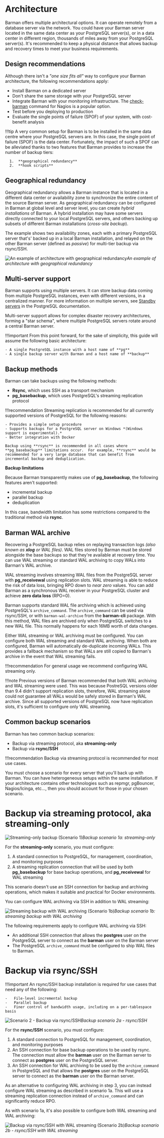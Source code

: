 # Architecture 

Barman offers multiple architectural options.  It can operate remotely from a database server via the network.  You could have your Barman server located in the same data center as your PostgreSQL server(s), or in a data center in different region, thousands of miles away from your PostgreSQL server(s). It's recommended to keep a physical distance that allows backup and recovery times to meet your business requirements.

## Design recommendations

Although there isn't a *"one size fits all"* way to configure your Barman architecture, the following recommendations apply:

-   Install Barman on a dedicated server
-   Don't share the same storage with your PostgreSQL server
-   Integrate Barman with your monitoring infrastructure.  The [check-barman](https://github.com/hamann/check-barman) command for Nagios is a popular option.
-   Test before you deploying to production
-   Evaluate the single points of failure (SPOF) of your system, with cost-benefit analysis

!!!tip
    A very common setup for Barman is to be installed in the same data centre where your PostgreSQL servers are. In this case, the single point of failure (SPOF) is the data center. Fortunately, the impact of such a SPOF can be alleviated thanks to two features that Barman provides to increase the number of backup tiers:

      1.  **geographical redundancy** 
      2.  **hook scripts**

## Geographical redundancy

Geographical redundancy allows a Barman instance that is located in a different data center or availability zone to synchronize the entire content of the source Barman server.  As geographical redundancy can be configured in Barman at global level and server level, you can create *hybrid installations* of Barman.  A hybrid installation may have some servers directly connected to your local PostgreSQL servers, and others backing up subsets of different Barman installations (*cross-site backup*). 

The example shows two availability zones, each with a primary PostgreSQL server that's' backed up in a local Barman installation, and relayed on the other Barman server (defined as *passive*) for multi-tier backup via rsync/SSH. 

![An example of architecture with geographical redundancy](images/barman-architecture-georedundancy.png)*An example of architecture with geographical redundancy*


## Multi-server support

Barman supports using multiple servers. It can store backup data coming from multiple PostgreSQL instances, even with different versions, in a centralized manner.  For more information on multiple servers, see [Standby servers](https://www.postgresql.org/docs/current/warm-standby.html#STANDBY-PLANNING) in the PostgreSQL documentation.

Multi-server support allows for complex disaster recovery architectures, forming a "star schema", where multiple PostgreSQL servers rotate around a central Barman server.

!!!important
    From this point forward, for the sake of simplicity, this guide will assume the following basic architecture:

    - A single PostgreSQL instance with a host name of **pg**
    - A single backup server with Barman and a host name of **backup**

## Backup methods

Barman can take backups using the following methods:

- **Rsync**, which uses SSH as a transport mechanism
- **pg_basebackup**, which uses PostgreSQL's streaming replication protocol

!!!recommendation
    Streaming replication is recommended for all currently supported versions of PostgreSQL for the following reasons:

    - Provides a simple setup procedure
    - Supports backups for a PostgreSQL server on Windows *(Windows support is experimental).*
    - Better integration with Docker

    Backup using **rsync** is recommended in all cases where **pg_basebackup** limitations occur.  For example, **rsync** would be recommended for a very large database that can benefit from incremental backup and deduplication.

**Backup limitations**

Because Barman transparently makes use of **pg_basebackup**, the following features aren't supported:

- incremental backup
- parallel backup
- deduplication

In this case, bandwidth limitation has some restrictions compared to the traditional method via **rsync**.

## Barman WAL archive

Recovering a PostgreSQL backup relies on replaying transaction logs *(also known as **xlog** or WAL files)*. WAL files stored by Barman must be stored alongside the base backups so that they're available at recovery time. You can use WAL streaming or standard WAL archiving to copy WALs into Barman's WAL archive.

WAL streaming involves streaming WAL files from the PostgreSQL server with **pg_receivewal** using replication slots. WAL streaming is able to reduce the risk of data loss, bringing RPO down to *near zero* values. You can add Barman as a synchronous WAL receiver in your PostgreSQL cluster and achieve **zero data loss** (RPO=0).

Barman supports standard WAL file archiving which is achieved using PostgreSQL's `archive_command`.  The `archive_command` can be used via rsync/SSH, or with `barman-wal-archive` from the **barman-cli** package. With this method, WAL files are archived only when PostgreSQL switches to a new WAL file. This normally happens for each 16MB worth of data changes.

Either WAL streaming or WAL archiving must be configured. You can configure both WAL streaming and standard WAL archiving.  When both are configured, Barman will automatically de-duplicate incoming WALs. This provides a fallback mechanism so that WALs are still copied to Barman's archive in the event that WAL streaming fails.

!!!recommendation
    For general usage we recommend configuring WAL streaming only.

!!!note
    Previous versions of Barman recommended that both WAL archiving and WAL streaming were used. This was because PostreSQL versions older than 9.4 didn't support replication slots, therefore, WAL streaming alone could not guarantee all WALs would be safely stored in Barman's WAL archive. Since all supported versions of PostgreSQL now have replication slots, it's sufficient to configure only WAL streaming.

## Common backup scenarios

Barman has two common backup scenarios:

- Backup via streaming protocol, aka **streaming-only**
- Backup via **rsync/SSH**

!!!recommendation
    Backup via streaming protocol is recommended for most use cases.

You must choose a scenario for every server that you'll back up with Barman. You can have heterogeneous setups within the same installation.  If your architecture contains other technologies such as repmgr, pgBouncer, Nagios/Icinga, etc..., then you should account for those in your chosen scenario.

# Backup via streaming protocol, aka **streaming-only**

![Streaming-only backup (Scenario 1)](images/barman-architecture-scenario1.png)*Backup scenario 1a: streaming-only*

For the **streaming-only** scenario, you must configure:

1.  A standard connection to PostgreSQL, for management, coordination, and monitoring purposes
2.  A streaming replication connection that will be used by both **pg_basebackup** for base backup operations, and **pg_receivewal** for WAL streaming

This scenario doesn't use an SSH connection for backup and archiving operations, which makes it suitable and practical for Docker environments.

You can configure WAL archiving via SSH in addition to WAL streaming:

![Streaming backup with WAL archiving (Scenario 1b)](images/barman-architecture-scenario1b.png)*Backup scenario 1b: streaming backup with WAL archiving*

The following requirements apply to configure WAL archiving via SSH:

-   An additional SSH connection that allows the **postgres** user on the PostgreSQL server to connect as the **barman** user on the Barman server
-   The PostgreSQL `archive_command` must be configured to ship WAL files to Barman.

# Backup via **rsync/SSH**

!!!important
    An rsync/SSH backup installation is required for use cases that need any of the following:

    -   File-level incremental backup
    -   Parallel backup
    -   Finer control of bandwidth usage, including on a per-tablespace basis

![Scenario 2 - Backup via rsync/SSH](images/barman-architecture-scenario2.png)*Backup scenario 2a - rsync/SSH*

For the **rsync/SSH** scenario, you must configure:

1.  A standard connection to PostgreSQL for management, coordination, and monitoring purposes
2.  An SSH connection for base backup operations to be used by rsync. The connection must allow the **barman** user on the Barman server to connect as **postgres** user on the PostgreSQL server.
3.  An SSH connection for WAL archiving to be used by the `archive_command` in PostgreSQL and that allows the **postgres** user on the PostgreSQL server to connect as the **barman** user on the Barman server.

As an alternative to configuring WAL archiving in step 3, you can instead configure WAL streaming as described in scenario 1a. This will use a streaming replication connection instead of `archive_command` and can significantly reduce RPO. 

As with scenario 1a, it's also possible to configure both WAL streaming and WAL archiving:

![Backup via rsync/SSH with WAL streaming (Scenario 2b)](images/barman-architecture-scenario2b.png)*Backup scenario 2b - rsync/SSH with WAL streaming*




